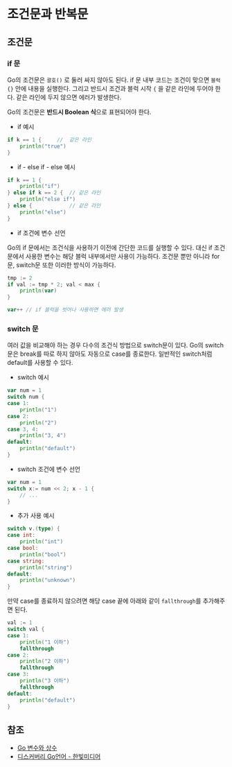 # 조건문과 반복문 

## 조건문

### if 문

Go의 조건문은 `괄호()` 로 둘러 싸지 않아도 된다. if 문 내부 코드는 조건이 맞으면 `블럭{}` 안에 내용을 실행한다.
그리고 반드시 조건과 블럭 시작 `{` 을 같은 라인에 두어야 한다. 같은 라인에 두지 않으면 에러가 발생한다.
<br>

Go의 조건문은 **반드시 Boolean 식**으로 표현되어야 한다.

- if 예시

```go
if k == 1 {		// 	같은 라인
	println("true")
}
```

- if - else if - else 예시

```go
if k == 1 {
	println("if")
} else if k == 2 {	// 같은 라인
	println("else if")
} else {			// 같은 라인
	println("else")
}
``` 	

- if 조건에 변수 선언

Go의 if 문에서는 조건식을 사용하기 이전에 간단한 코드를 실행할 수 있다. 
대신 if 조건문에서 사용한 변수는 해당 블럭 내부에서만 사용이 가능하다. 
조건문 뿐만 아니라 for문, switch문  또한 이러한 방식이 가능하다.

```go
tmp := 2
if val := tmp * 2; val < max {
	println(var)
}

var++ // if 블럭을 벗어나 사용하면 에러 발생
```

### switch 문

여러 값을 비교해야 하는 경우 다수의 조건식 방법으로 switch문이 있다. 
Go의 switch문은 break를 따로 하지 않아도 자동으로 case를 종료한다. 
일반적인 switch처럼 default를 사용할 수 있다.

- switch 예시

```go
var num = 1
switch num {
case 1:
	println("1")
case 2:
	println("2")
case 3, 4:
	println("3, 4")
default:
	println("default")
}
```

- switch 조건에 변수 선언

```go
var num = 1
switch x:= num << 2; x - 1 {
	// ...
}
```

- 추가 사용 예시

```go
switch v.(type) {
case int:
	println("int")
case bool:
	println("bool")
case string:
	println("string")
default:
	println("unknown")
}
```

만약 case를 종료하지 않으려면 해당 case 끝에 아래와 같이 `fallthrough`를 추가해주면 된다.

```go
val := 1
switch val {
case 1:
	println("1 이하")
	fallthrough
case 2:
	println("2 이하")
	fallthrough
case 3:
	println("3 이하")
	fallthrough
default:
	println("default")
}
```

## 참조

- [Go 변수와 상수](http://golang.site/go/article/4-Go-%EB%B3%80%EC%88%98%EC%99%80-%EC%83%81%EC%88%98)
- [디스커버리 Go언어 - 한빛미디어](https://www.hanbit.co.kr/store/books/look.php?p_code=B5279497767)
